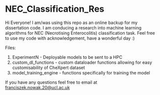 # NEC_Classification_Res
Hi Everyone!
I am/was using this repo as an online backup for my dissertation code. I am conducing a research into machine learning algorithms for NEC (Necrotising Enterocolitis) classification task. Feel free to use my code with acknowledgement, have a wonderful day :)

Files:
1. ExperimentN - Deployable models to be sent to a HPC
2. custom_dl_functions - custom dataloader functions allowing for easy customisability of CheXpert dataset
3. model_training_engine - functions specifically for training the model

If you have any questions feel free to email at franciszek.nowak.20@ucl.ac.uk
